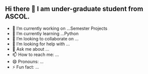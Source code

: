 ## Hi there 👋 I am under-graduate student from ASCOL.



- 🔭 I’m currently working on ...Semester Projects
- 🌱 I’m currently learning ...Python
- 👯 I’m looking to collaborate on ...
- 🤔 I’m looking for help with ...
- 💬 Ask me about ...
- 📫 How to reach me: ...
- 😄 Pronouns: ...
- ⚡ Fun fact: ...

